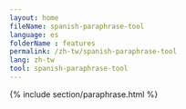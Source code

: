 ```yaml
---
layout: home
fileName: spanish-paraphrase-tool
language: es
folderName : features
permalink: /zh-tw/spanish-paraphrase-tool
lang: zh-tw
tool: spanish-paraphrase-tool
---
```

{% include section/paraphrase.html %}